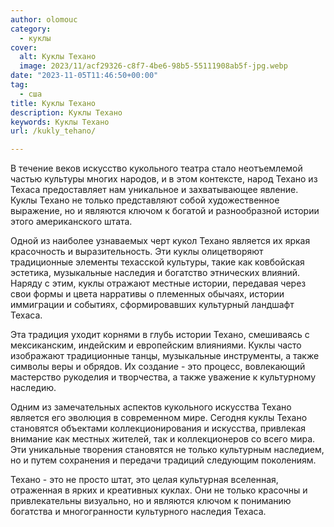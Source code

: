 ```yaml
---
author: olomouc
category:
  - куклы
cover:
  alt: Куклы Техано
  image: 2023/11/acf29326-c8f7-4be6-98b5-55111908ab5f-jpg.webp
date: "2023-11-05T11:46:50+00:00"
tag:
  - сша
title: Куклы Техано
description: Куклы Техано
keywords: Куклы Техано
url: /kukly_tehano/

---
```

В течение веков искусство кукольного театра стало неотъемлемой частью культуры многих народов, и в этом контексте, народ Техано из Техаса предоставляет нам уникальное и захватывающее явление. Куклы Техано не только представляют собой художественное выражение, но и являются ключом к богатой и разнообразной истории этого американского штата.

Одной из наиболее узнаваемых черт кукол Техано является их яркая красочность и выразительность. Эти куклы олицетворяют традиционные элементы техасской культуры, такие как ковбойская эстетика, музыкальные наследия и богатство этнических влияний. Наряду с этим, куклы отражают местные истории, передавая через свои формы и цвета нарративы о племенных обычаях, истории иммиграции и событиях, сформировавших культурный ландшафт Техаса.

Эта традиция уходит корнями в глубь истории Техано, смешиваясь с мексиканским, индейским и европейским влияниями. Куклы часто изображают традиционные танцы, музыкальные инструменты, а также символы веры и обрядов. Их создание \- это процесс, вовлекающий мастерство рукоделия и творчества, а также уважение к культурному наследию.

Одним из замечательных аспектов кукольного искусства Техано является его эволюция в современном мире. Сегодня куклы Техано становятся объектами коллекционирования и искусства, привлекая внимание как местных жителей, так и коллекционеров со всего мира. Эти уникальные творения становятся не только культурным наследием, но и путем сохранения и передачи традиций следующим поколениям.

Техано \- это не просто штат, это целая культурная вселенная, отраженная в ярких и креативных куклах. Они не только красочны и привлекательны визуально, но и являются ключом к пониманию богатства и многогранности культурного наследия Техаса.
